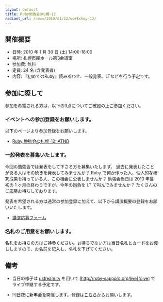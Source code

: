 ```yaml
---
layout: default
title: Ruby勉強会@札幌-12
radiant_url: /news/2010/01/12/workshop-12/
---
```

## 開催概要

- 日時: 2010 年 1 月 30 日 (土) 14:00-18:00
- 場所: 札幌市民ホール第3会議室
- 参加費: 無料
- 定員: 24 名 (含発表者)
- 内容: 『初めてのRuby』読みあわせ、一般発表、LTなどを行う予定です。

## 参加に際して

参加を希望される方は、以下の3点についてご確認の上ご参加ください。

### イベントへの参加登録をお願いします。

以下のページより参加登録をお願いします。

- [Ruby 勉強会@札幌-12: ATND](http://atnd.org/events/2782)

### 一般発表を募集いたします。

今回の勉強会では発表をして下さる方を募集いたします。
過去に発表したことがある人はその続きを発表してみませんか？
Ruby で何か作った人、個人的な研究成果を持っている人、この機会に公表しませんか？
勉強会当日は 2010 年最初の 1 ヶ月の終わりですが、今年の抱負を LT で叫んでみませんか？
たくさんのご応募お待ちしております。

発表を希望される方は通常の参加登録に加えて、以下から講演概要の登録をお願いいたします。

- [講演応募フォーム](http://bit.ly/6veZod)

### 名札のご用意をお願いします。

名札をお持ちの方はご持参ください。お持ちでない方は当日名札とカードをお渡ししますので、お名前を記入し、名札を下げてください。

## 備考

- 当日の様子は [ustream.tv](http://ustream.tv) を用いて [http://ruby-sapporo.org/live](/live) でライブ中継する予定です。

- 同日夜に新年会を開催します。登録は[こちら](http://atnd.org/events/2896)からお願いします。
